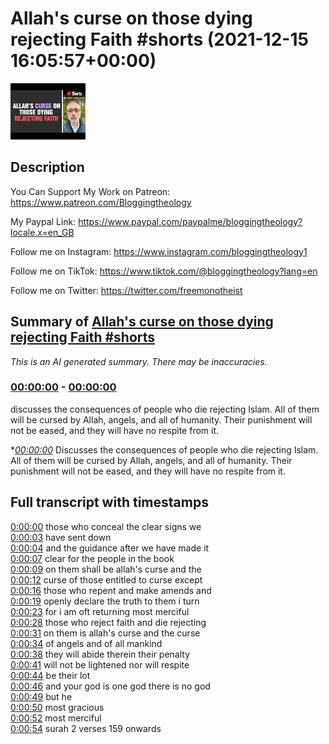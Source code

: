 # Allah's curse on those dying rejecting Faith #shorts (2021-12-15 16:05:57+00:00)

![alt Allah's curse on those dying rejecting Faith #shorts](4UK2TQsg0_w.jpg "Allah's curse on those dying rejecting Faith #shorts")

## Description

You Can Support My Work on Patreon:
https://www.patreon.com/Bloggingtheology

My Paypal Link: 
https://www.paypal.com/paypalme/bloggingtheology?locale.x=en_GB

Follow me on Instagram:
https://www.instagram.com/bloggingtheology1

Follow me on TikTok:
https://www.tiktok.com/@bloggingtheology?lang=en

Follow me on Twitter:
https://twitter.com/freemonotheist

## Summary of [Allah's curse on those dying rejecting Faith #shorts](https://www.youtube.com/watch?v=4UK2TQsg0_w)


*This is an AI generated summary. There may be inaccuracies. [](/)*

### [00:00:00](https://www.youtube.com/watch?v=4UK2TQsg0_w&t=0) - [00:00:00](https://www.youtube.com/watch?v=4UK2TQsg0_w&t=0)

 discusses the consequences of people who die rejecting Islam. All of them will be cursed by Allah, angels, and all of humanity. Their punishment will not be eased, and they will have no respite from it.

**[00:00:00](https://www.youtube.com/watch?v=4UK2TQsg0_w&t=0)* Discusses the consequences of people who die rejecting Islam. All of them will be cursed by Allah, angels, and all of humanity. Their punishment will not be eased, and they will have no respite from it.

## Full transcript with timestamps

[0:00:00](https://youtu.be/4UK2TQsg0_w?t=0) those who conceal the clear signs we  
[0:00:03](https://youtu.be/4UK2TQsg0_w?t=3) have sent down  
[0:00:04](https://youtu.be/4UK2TQsg0_w?t=4) and the guidance after we have made it  
[0:00:07](https://youtu.be/4UK2TQsg0_w?t=7) clear for the people in the book  
[0:00:09](https://youtu.be/4UK2TQsg0_w?t=9) on them shall be allah's curse and the  
[0:00:12](https://youtu.be/4UK2TQsg0_w?t=12) curse of those entitled to curse except  
[0:00:16](https://youtu.be/4UK2TQsg0_w?t=16) those who repent and make amends and  
[0:00:19](https://youtu.be/4UK2TQsg0_w?t=19) openly declare the truth to them i turn  
[0:00:23](https://youtu.be/4UK2TQsg0_w?t=23) for i am oft returning most merciful  
[0:00:28](https://youtu.be/4UK2TQsg0_w?t=28) those who reject faith and die rejecting  
[0:00:31](https://youtu.be/4UK2TQsg0_w?t=31) on them is allah's curse and the curse  
[0:00:34](https://youtu.be/4UK2TQsg0_w?t=34) of angels and of all mankind  
[0:00:38](https://youtu.be/4UK2TQsg0_w?t=38) they will abide therein their penalty  
[0:00:41](https://youtu.be/4UK2TQsg0_w?t=41) will not be lightened nor will respite  
[0:00:44](https://youtu.be/4UK2TQsg0_w?t=44) be their lot  
[0:00:46](https://youtu.be/4UK2TQsg0_w?t=46) and your god is one god there is no god  
[0:00:49](https://youtu.be/4UK2TQsg0_w?t=49) but he  
[0:00:50](https://youtu.be/4UK2TQsg0_w?t=50) most gracious  
[0:00:52](https://youtu.be/4UK2TQsg0_w?t=52) most merciful  
[0:00:54](https://youtu.be/4UK2TQsg0_w?t=54) surah 2 verses 159 onwards  

